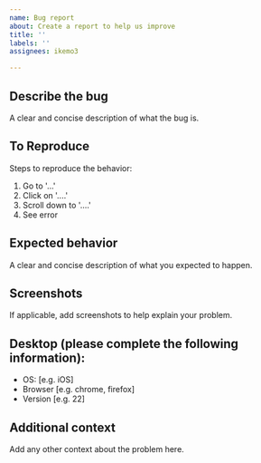 ```yaml
---
name: Bug report
about: Create a report to help us improve
title: ''
labels: ''
assignees: ikemo3

---
```


## Describe the bug

A clear and concise description of what the bug is.

## To Reproduce

Steps to reproduce the behavior:
1. Go to '...'
2. Click on '....'
3. Scroll down to '....'
4. See error

## Expected behavior

A clear and concise description of what you expected to happen.

## Screenshots

If applicable, add screenshots to help explain your problem.

## Desktop (please complete the following information):

 - OS: [e.g. iOS]
 - Browser [e.g. chrome, firefox]
 - Version [e.g. 22]

## Additional context

Add any other context about the problem here.
